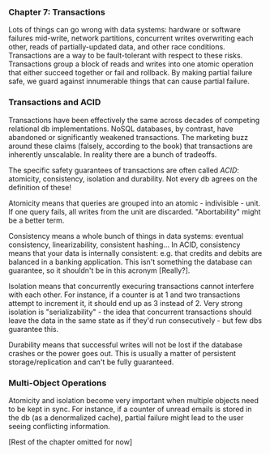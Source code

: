 ### Chapter 7: Transactions

Lots of things can go wrong with data systems: hardware or software failures mid-write, network partitions, concurrent writes overwriting each other, reads of partially-updated data, and other race conditions. Transactions are a way to be fault-tolerant with respect to these risks. Transactions group a block of reads and writes into one atomic operation that either succeed together or fail and rollback. By making partial failure safe, we guard against innumerable things that can cause partial failure.

### Transactions and ACID
Transactions have been effectively the same across decades of competing relational db implementations. NoSQL databases, by contrast, have abandoned or significantly weakened transactions. The marketing buzz around these claims (falsely, according to the book) that transactions are inherently unscalable. In reality there are a bunch of tradeoffs.

The specific safety guarantees of transactions are often called _ACID_: atomicity, consistency, isolation and durability. Not every db agrees on the definition of these!

Atomicity means that queries are grouped into an atomic - indivisible - unit. If one query fails, all writes from the unit are discarded. "Abortability" might be a better term.

Consistency means a whole bunch of things in data systems: eventual consistency, linearizability, consistent hashing... In ACID, consistency means that your data is internally consistent: e.g. that credits and debits are balanced in a banking application. This isn't something the database can guarantee, so it shouldn't be in this acronym [Really?].

Isolation means that concurrently execuring transactions cannot interfere with each other. For instance, if a counter is at 1 and two transactions attempt to increment it, it should end up as 3 instead of 2. Very strong isolation is "serializability" - the idea that concurrent transactions should leave the data in the same state as if they'd run consecutively - but few dbs guarantee this.

Durability means that successful writes will not be lost if the database crashes or the power goes out. This is usually a matter of persistent storage/replication and can't be fully guaranteed.

### Multi-Object Operations
Atomicity and isolation become very important when multiple objects need to be kept in sync. For instance, if a counter of unread emails is stored in the db (as a denormalized cache), partial failure might lead to the user seeing conflicting information.

[Rest of the chapter omitted for now]

